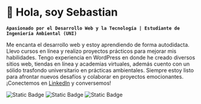# 👋 Hola, soy Sebastian

**`Apasionado por el Desarrollo Web y la Tecnología | Estudiante de Ingeniería Ambiental (UNI)`**

Me encanta el desarrollo web y estoy aprendiendo de forma autodidacta. Llevo cursos en línea y realizo proyectos prácticos para mejorar mis habilidades. Tengo experiencia en WordPress en donde he creado diversos sitios web, tiendas en línea y academias virtuales, además cuento con un sólido trasfondo universitario en prácticas ambientales. Siempre estoy listo para afrontar nuevos desafíos y colaborar en proyectos emocionantes. ¡Conectemos en [LinkedIn](https://www.linkedin.com/in/sebasgrandes/) y conversemos!

![Static Badge](https://img.shields.io/badge/sebasgrandes-sebasgrandes?style=for-the-badge&logo=linkedin&labelColor=005fbd&color=006cd7&link=https%3A%2F%2Fwww.linkedin.com%2Fin%2Fsebasgrandes)
![Static Badge](https://img.shields.io/badge/sebastiangrandes.com-sebasgrandes?style=for-the-badge&logo=googlechrome&logoColor=white&labelColor=0000b7&color=0000df&link=https%3A%2F%2Fsebastiangrandes.com%2F)
![Static Badge](https://img.shields.io/badge/hausean.com-sebasgrandes?style=for-the-badge&logo=googlechrome&logoColor=white&labelColor=4d00c7&color=6300ff&link=https%3A%2F%2Fhausean.com%2F)

<!--
**sebasgrandes/sebasgrandes** is a ✨ _special_ ✨ repository because its `README.md` (this file) appears on your GitHub profile.

Here are some ideas to get you started:

- 🔭 I’m currently working on ...
- 🌱 I’m currently learning ...
- 👯 I’m looking to collaborate on ...
- 🤔 I’m looking for help with ...
- 💬 Ask me about ...
- 📫 How to reach me: ...
- 😄 Pronouns: ...
- ⚡ Fun fact: ...
-->
